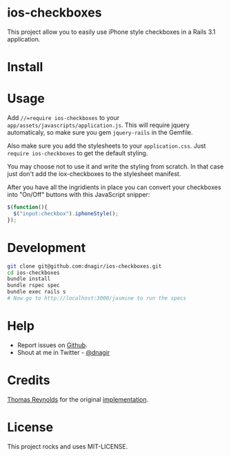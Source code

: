 ios-checkboxes
========================================

This project allow you to easily use iPhone style checkboxes in a Rails 3.1 application.

Install
========================================


Usage
========================================

Add `//=require ios-checkboxes` to your `app/assets/javascripts/application.js`.
This will require jquery automaticaly, so make sure you gem `jquery-rails` in the Gemfile.

Also make sure you add the stylesheets to your `application.css`.
Just `require ios-checkboxes` to get the default styling.

You may choose not to use it and write the styling from scratch. In that case just don't add the iox-checkboxes to the stylesheet manifest.


After you have all the ingridients in place you can convert your checkboxes into "On/Off" buttons
with this JavaScript snipper:

```javascript
$(function(){
  $("input:checkbox").iphoneStyle();
});
```

Development
========================================

```bash
git clone git@github.com:dnagir/ios-checkboxes.git
cd ios-checkboxes
bundle install
bundle rspec spec
bundle exec rails s
# Now go to http://localhost:3000/jasmine to run the specs
```

Help
========================================

- Report issues on [Github](https://github.com/dnagir/ios-checkboxes/issues).
- Shout at me in Twitter - [@dnagir](http://twitter.com/dnagir)


Credits
========================================

[Thomas Reynolds](https://github.com/tdreyno) for the original [implementation](https://github.com/tdreyno/iphone-style-checkboxes).


License
========================================

This project rocks and uses MIT-LICENSE.
